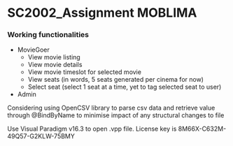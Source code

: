# SC2002_Assignment MOBLIMA

### Working functionalities
- MovieGoer
  - View movie listing
  - View movie details
  - View movie timeslot for selected movie
  - View seats (in words, 5 seats generated per cinema for now)
  - Select seat (select 1 seat at a time, yet to tag selected seat to user)
- Admin

Considering using OpenCSV library to parse csv data and retrieve value through @BindByName to minimise impact of any structural changes to file

Use Visual Paradigm v16.3 to open .vpp file. License key is 8M66X-C632M-49Q57-G2KLW-75BMY

